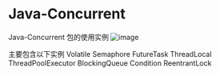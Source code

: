 # Java-Concurrent
Java-Concurrent 包的使用实例
![image](http://www.flammulina.com/wp-content/uploads/2017/11/cropped-logoko-3-1-3.png)

主要包含以下实例
Volatile
Semaphore
FutureTask
ThreadLocal
ThreadPoolExecutor
BlockingQueue
Condition
ReentrantLock

